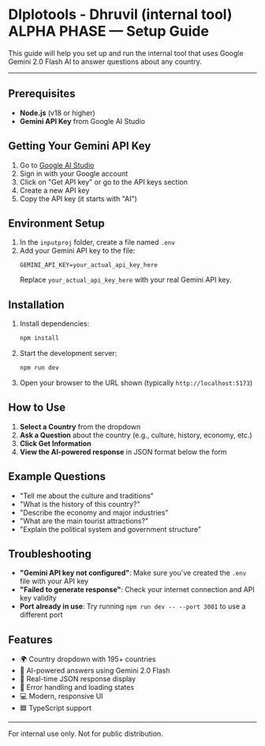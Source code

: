 # DIplotools - Dhruvil (internal tool) ALPHA PHASE — Setup Guide

This guide will help you set up and run the internal tool that uses Google Gemini 2.0 Flash AI to answer questions about any country.

---

## Prerequisites
- **Node.js** (v18 or higher)
- **Gemini API Key** from Google AI Studio

## Getting Your Gemini API Key
1. Go to [Google AI Studio](https://aistudio.google.com/)
2. Sign in with your Google account
3. Click on "Get API key" or go to the API keys section
4. Create a new API key
5. Copy the API key (it starts with "AI")

## Environment Setup
1. In the `inputproj` folder, create a file named `.env`
2. Add your Gemini API key to the file:
   ```env
   GEMINI_API_KEY=your_actual_api_key_here
   ```
   Replace `your_actual_api_key_here` with your real Gemini API key.

## Installation
1. Install dependencies:
   ```bash
   npm install
   ```
2. Start the development server:
   ```bash
   npm run dev
   ```
3. Open your browser to the URL shown (typically `http://localhost:5173`)

## How to Use
1. **Select a Country** from the dropdown
2. **Ask a Question** about the country (e.g., culture, history, economy, etc.)
3. **Click Get Information**
4. **View the AI-powered response** in JSON format below the form

## Example Questions
- "Tell me about the culture and traditions"
- "What is the history of this country?"
- "Describe the economy and major industries"
- "What are the main tourist attractions?"
- "Explain the political system and government structure"

## Troubleshooting
- **"Gemini API key not configured"**: Make sure you've created the `.env` file with your API key
- **"Failed to generate response"**: Check your internet connection and API key validity
- **Port already in use**: Try running `npm run dev -- --port 3001` to use a different port

## Features
- 🌍 Country dropdown with 195+ countries
- 🤖 AI-powered answers using Gemini 2.0 Flash
- 📝 Real-time JSON response display
- 🚦 Error handling and loading states
- 💻 Modern, responsive UI
- 🟦 TypeScript support

---

For internal use only. Not for public distribution. 